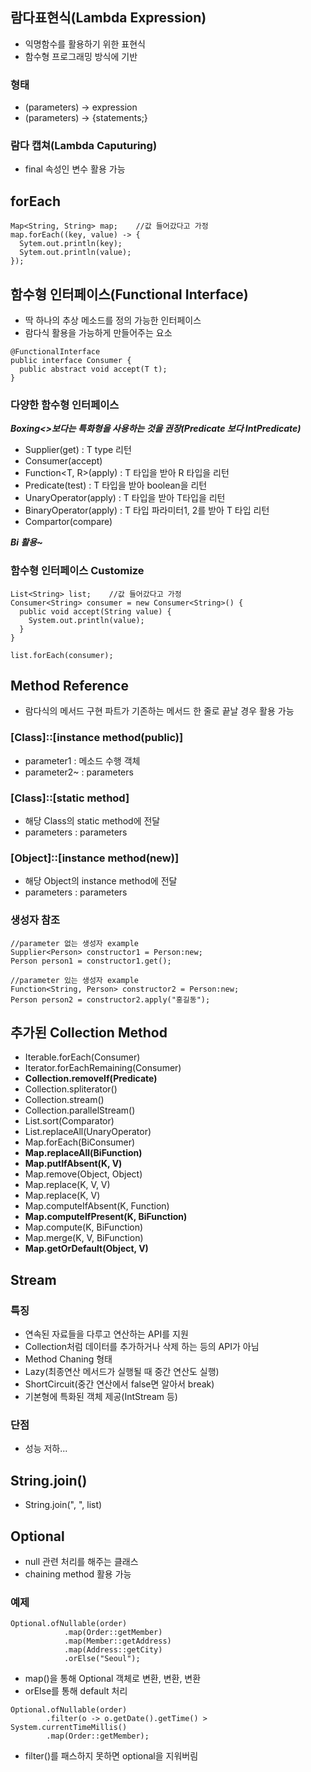 ## 람다표현식(Lambda Expression)
* 익명함수를 활용하기 위한 표현식
* 함수형 프로그래밍 방식에 기반

### 형태
* (parameters) -> expression
* (parameters) -> {statements;}

### 람다 캡쳐(Lambda Caputuring)
* final 속성인 변수 활용 가능


## forEach
```
Map<String, String> map;    //값 들어갔다고 가정
map.forEach((key, value) -> {
  Sytem.out.println(key);
  Sytem.out.println(value);
});
```

## 함수형 인터페이스(Functional Interface)
* 딱 하나의 추상 메소드를 정의 가능한 인터페이스
* 람다식 활용을 가능하게 만들어주는 요소
```
@FunctionalInterface
public interface Consumer {
  public abstract void accept(T t);
}
```

### 다양한 함수형 인터페이스
***Boxing<>보다는 특화형을 사용하는 것을 권장(Predicate<Integer> 보다 IntPredicate)***

* Supplier(get) : T type 리턴
* Consumer<T>(accept)
* Function<T, R>(apply) : T 타입을 받아 R 타입을 리턴
* Predicate<T>(test) : T 타입을 받아 boolean을 리턴
* UnaryOperator<T>(apply) : T 타입을 받아 T타입을 리턴
* BinaryOperator<T>(apply) : T 타입 파라미터1, 2를 받아 T 타입 리턴
* Compartor<T>(compare)

***Bi 활용~***

### 함수형 인터페이스 Customize
```
List<String> list;    //값 들어갔다고 가정
Consumer<String> consumer = new Consumer<String>() {
  public void accept(String value) {
    System.out.println(value);
  }
}

list.forEach(consumer);
```

## Method Reference
* 람다식의 메서드 구현 파트가 기존하는 메서드 한 줄로 끝날 경우 활용 가능

### [Class]::[instance method(public)]
* parameter1 : 메소드 수행 객체
* parameter2~ : parameters

### [Class]::[static method]
* 해당 Class의 static method에 전달
* parameters : parameters

### [Object]::[instance method(new)]
* 해당 Object의 instance method에 전달
* parameters : parameters

### 생성자 참조
```
//parameter 없는 생성자 example
Supplier<Person> constructor1 = Person:new;
Person person1 = constructor1.get();

//parameter 있는 생성자 example
Function<String, Person> constructor2 = Person:new;
Person person2 = constructor2.apply("홍길동");
```

## 추가된 Collection Method
* Iterable.forEach(Consumer)
* Iterator.forEachRemaining(Consumer)
* **Collection.removeIf(Predicate)**
* Collection.spliterator()
* Collection.stream()
* Collection.parallelStream()
* List.sort(Comparator)
* List.replaceAll(UnaryOperator)
* Map.forEach(BiConsumer)
* **Map.replaceAll(BiFunction)**
* **Map.putIfAbsent(K, V)**
* Map.remove(Object, Object)
* Map.replace(K, V, V)
* Map.replace(K, V)
* Map.computeIfAbsent(K, Function)
* **Map.computeIfPresent(K, BiFunction)**
* Map.compute(K, BiFunction)
* Map.merge(K, V, BiFunction)
* **Map.getOrDefault(Object, V)**

## Stream
### 특징
* 연속된 자료들을 다루고 연산하는 API를 지원
* Collection처럼 데이터를 추가하거나 삭제 하는 등의 API가 아님
* Method Chaning 형태
* Lazy(최종연산 메서드가 실행될 때 중간 연산도 실행)
* ShortCircuit(중간 연산에서 false면 알아서 break)
* 기본형에 특화된 객체 제공(IntStream 등)

### 단점
* 성능 저하...

## String.join()
* String.join(", ", list)

## Optional
* null 관련 처리를 해주는 클래스
* chaining method 활용 가능
### 예제
```
Optional.ofNullable(order)
			.map(Order::getMember)
			.map(Member::getAddress)
			.map(Address::getCity)
			.orElse("Seoul");
```
* map()을 통해 Optional 객체로 변환, 변환, 변환
* orElse를 통해 default 처리
```
Optional.ofNullable(order)
        .filter(o -> o.getDate().getTime() > System.currentTimeMillis()
        .map(Order::getMember);
```
* filter()를 패스하지 못하면 optional을 지워버림
